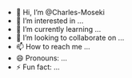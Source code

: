 - 👋 Hi, I’m @Charles-Moseki
- 👀 I’m interested in ...
- 🌱 I’m currently learning ...
- 💞️ I’m looking to collaborate on ...
- 📫 How to reach me ...
- 😄 Pronouns: ...
- ⚡ Fun fact: ...

<!---
Charles-Moseki/Charles-Moseki is a ✨ special ✨ repository because its `README.md` (this file) appears on your GitHub profile.
You can click the Preview link to take a look at your changes.
--->
